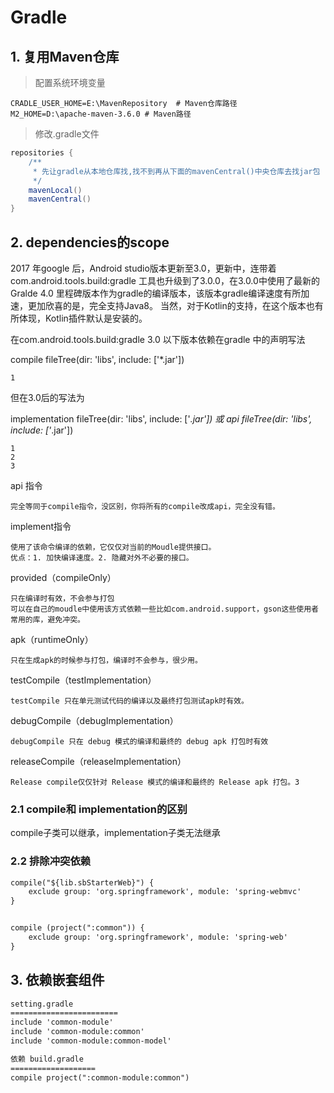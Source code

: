 # Gradle

## 1. 复用Maven仓库

> 配置系统环境变量

```properties
CRADLE_USER_HOME=E:\MavenRepository  # Maven仓库路径
M2_HOME=D:\apache-maven-3.6.0 # Maven路径
```

> 修改.gradle文件

```groovy
repositories {
    /**
     * 先让gradle从本地仓库找,找不到再从下面的mavenCentral()中央仓库去找jar包
     */
    mavenLocal()
    mavenCentral()
}
```

## 2. dependencies的scope

2017 年google 后，Android studio版本更新至3.0，更新中，连带着com.android.tools.build:gradle 工具也升级到了3.0.0，在3.0.0中使用了最新的Gralde 4.0 里程碑版本作为gradle的编译版本，该版本gradle编译速度有所加速，更加欣喜的是，完全支持Java8。
当然，对于Kotlin的支持，在这个版本也有所体现，Kotlin插件默认是安装的。

在com.android.tools.build:gradle 3.0 以下版本依赖在gradle 中的声明写法

compile fileTree(dir: 'libs', include: ['*.jar'])

    1

但在3.0后的写法为

implementation fileTree(dir: 'libs', include: ['*.jar'])
或
api fileTree(dir: 'libs', include: ['*.jar'])

    1
    2
    3

api 指令

    完全等同于compile指令，没区别，你将所有的compile改成api，完全没有错。

implement指令

    使用了该命令编译的依赖，它仅仅对当前的Moudle提供接口。
    优点：1. 加快编译速度。2. 隐藏对外不必要的接口。

provided（compileOnly）

    只在编译时有效，不会参与打包
    可以在自己的moudle中使用该方式依赖一些比如com.android.support，gson这些使用者常用的库，避免冲突。

apk（runtimeOnly）

    只在生成apk的时候参与打包，编译时不会参与，很少用。

testCompile（testImplementation）

    testCompile 只在单元测试代码的编译以及最终打包测试apk时有效。

debugCompile（debugImplementation）

    debugCompile 只在 debug 模式的编译和最终的 debug apk 打包时有效

releaseCompile（releaseImplementation）

    Release compile仅仅针对 Release 模式的编译和最终的 Release apk 打包。3

### 2.1 compile和 implementation的区别

compile子类可以继承，implementation子类无法继承

### 2.2 排除冲突依赖

```txt
compile("${lib.sbStarterWeb}") {
	exclude group: 'org.springframework', module: 'spring-webmvc'
}


compile (project(":common")) {
	exclude group: 'org.springframework', module: 'spring-web'
}
```

## 3. 依赖嵌套组件

```tex
setting.gradle
========================
include 'common-module'
include 'common-module:common'
include 'common-module:common-model'

依赖 build.gradle
===================
compile project(":common-module:common")

```

